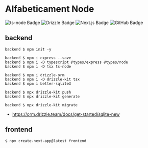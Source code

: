 # Alfabeticament Node

![ts-node Badge](https://img.shields.io/badge/ts--node-3178C6?logo=tsnode&logoColor=fff&style=for-the-badge)
![Drizzle Badge](https://img.shields.io/badge/Drizzle-C5F74F?logo=drizzle&logoColor=000&style=for-the-badge)
![Next.js Badge](https://img.shields.io/badge/Next.js-000?logo=nextdotjs&logoColor=fff&style=for-the-badge)
![GitHub Badge](https://img.shields.io/badge/GitHub-181717?logo=github&logoColor=fff&style=for-the-badge)

## backend

```
backend $ npm init -y
```

```
backend $ npm i express --save
backend $ npm i -D typescript @types/express @types/node
backend $ npm i -D tsx ts-node
```

```
backend $ npm i drizzle-orm
backend $ npm i -D drizzle-kit tsx
backend $ npm i better-sqlite3
```

```
backend $ npx drizzle-kit push
backend $ npx drizzle-kit generate

backend $ npx drizzle-kit migrate
```

- https://orm.drizzle.team/docs/get-started/sqlite-new

## frontend

```
$ npx create-next-app@latest frontend
```
